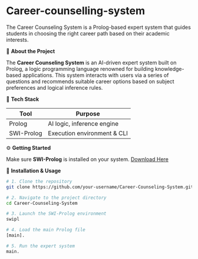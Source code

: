 # Career-counselling-system
The Career Counseling System is a Prolog-based expert system that guides students in choosing the right career path based on their academic interests.

📖 **About the Project**

The **Career Counseling System** is an AI-driven expert system built on Prolog, a logic programming language renowned for building knowledge-based applications. This system interacts with users via a series of questions and recommends suitable career options based on subject preferences and logical inference rules.

🧰 **Tech Stack**

| Tool     | Purpose                           |
|----------|-----------------------------------|
| Prolog   | AI logic, inference engine        |
| SWI-Prolog | Execution environment & CLI     |

⚙️ **Getting Started**

Make sure **SWI-Prolog** is installed on your system. [Download Here](https://www.swi-prolog.org/Download.html)

🔧 **Installation & Usage**

```bash
# 1. Clone the repository
git clone https://github.com/your-username/Career-Counseling-System.git

# 2. Navigate to the project directory
cd Career-Counseling-System

# 3. Launch the SWI-Prolog environment
swipl

# 4. Load the main Prolog file
[main].

# 5. Run the expert system
main.
